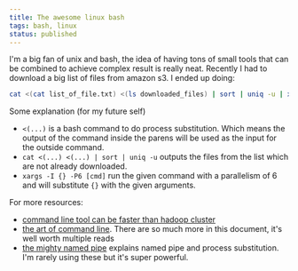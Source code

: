 ```yaml
---
title: The awesome linux bash
tags: bash, linux
status: published
---
```


I'm a big fan of unix and bash, the idea of having tons of small tools that can be combined to achieve complex result is really neat.
Recently I had to download a big list of files from amazon s3. I ended up doing:

```bash
cat <(cat list_of_file.txt) <(ls downloaded_files) | sort | uniq -u | xargs -I {} -P6 aws s3 cp s3://bucket_name/sub/directory/full/of/files/{} ./downloaded_files
```

Some explanation (for my future self)

* `<(...)` is a bash command to do process substitution. Which means the output of the command inside the parens will be used as the input for the outside command.
* `cat <(...) <(...) | sort | uniq -u` outputs the files from the list which are not already downloaded.
* `xargs -I {} -P6 [cmd]` run the given command with a parallelism of 6 and will substitute `{}` with the given arguments.

For more resources:

* [command line tool can be faster than hadoop cluster](http://aadrake.com/command-line-tools-can-be-235x-faster-than-your-hadoop-cluster.html)
* [the art of command line](https://github.com/jlevy/the-art-of-command-line). There are so much more in this document, it's well worth multiple reads
* [the mighty named pipe](http://vincebuffalo.com/2013/08/08/the-mighty-named-pipe.html) explains named pipe and process substitution. I'm rarely using these but it's super powerful.